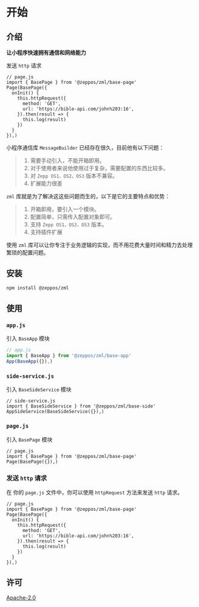# 开始

## 介绍

**让小程序快速拥有通信和网络能力**

发送 `http` 请求
```js{5-10}
// page.js
import { BasePage } from '@zeppos/zml/base-page'
Page(BasePage({
  onInit() {
    this.httpRequest({
      method: 'GET',
      url: 'https://bible-api.com/john%203:16',
    }).then(result => {
      this.log(result)
    })
  }
}),)
```

小程序通信库 `MessageBuilder` 已经存在很久，目前他有以下问题：

> 1. 需要手动引入，不能开箱即用。
> 2. 对于使用者来说他使用过于复杂，需要配置的东西比较多。
> 3. 对 `Zepp OS1，OS2，OS3` 版本不兼容。
> 4. 扩展能力很差

`zml` 库就是为了解决这这些问题而生的，以下是它的主要特点和优势：

> 1. 开箱即用，要引入一个模块。
> 2. 配置简单，只需传入配置对象即可。
> 3. 支持 `Zepp OS1，OS2，OS3` 版本。
> 4. 支持插件扩展

使用 `zml` 库可以让你专注于业务逻辑的实现，而不用花费大量时间和精力去处理繁琐的配置问题。


## 安装

```bash [node]
npm install @zeppos/zml
```

## 使用

### `app.js`
引入 `BaseApp` 模块
```js {3}
// app.js
import { BaseApp } from '@zeppos/zml/base-app'
App(BaseApp({}),)
```

### `side-service.js`
引入 `BaseSideService` 模块
```js{3}
// side-service.js
import { BaseSideService } from '@zeppos/zml/base-side'
AppSideService(BaseSideService({}),)
```


### `page.js`
引入 `BasePage` 模块

```js{3}
// page.js
import { BasePage } from '@zeppos/zml/base-page'
Page(BasePage({}),)
```

### 发送 `http` 请求
在 你的 `page.js` 文件中，你可以使用 `httpRequest` 方法来发送 `http` 请求。

```js{5-10}
// page.js
import { BasePage } from '@zeppos/zml/base-page'
Page(BasePage({
  onInit() {
    this.httpRequest({
      method: 'GET',
      url: 'https://bible-api.com/john%203:16',
    }).then(result => {
      this.log(result)
    })
  }
}),)
```

## 许可

[Apache-2.0](https://github.com/zepp-health/zml/blob/main/LICENSE.txt)